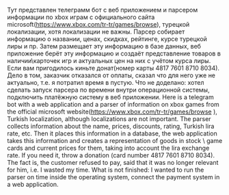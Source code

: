 Тут представлен телеграмм бот с веб приложением и парсером информации по xbox играм с официального сайта microsoft(https://www.xbox.com/tr-tr/games/browse), турецкой локализации, хотя локализации не важны.  Парсер собирает информацию о названии, ценах, скидках, рейтинге, курсе турецкой лиры и пр. Затем размещает  эту информацию в базе данных, веб приложение берёт эту информацию и создаёт представление товаров в наличии\карточек игр и актуальных цен на них с учётом курса лиры.  Если вам пригодилось киньте донат(номер карты 4817 7601 8710 8034). Дело в том, заказчик отказался от оплаты, сказал что для него уже не актуально, т.е. я потратил время в пустую.  Что не доделано: хотел сделать запуск парсера по времени внутри операционной системы, подключить платёжную систему в веб приложении.
Here is a telegram bot with a web application and a parser of information on xbox games from the official microsoft website(https://www.xbox.com/tr-tr/games/browse ), Turkish localization, although localizations are not important. The parser collects information about the name, prices, discounts, rating, Turkish lira rate, etc. Then it places this information in a database, the web application takes this information and creates a representation of goods in stock \ game cards and current prices for them, taking into account the lira exchange rate. If you need it, throw a donation (card number 4817 7601 8710 8034). The fact is, the customer refused to pay, said that it was no longer relevant for him, i.e. I wasted my time. What is not finished: I wanted to run the parser on time inside the operating system, connect the payment system in a web application.
